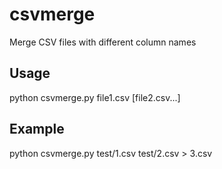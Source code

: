 # csvmerge
Merge CSV files with different column names

## Usage
python csvmerge.py file1.csv [file2.csv...]

## Example
python csvmerge.py test/1.csv test/2.csv > 3.csv